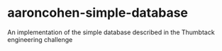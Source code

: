 # aaroncohen-simple-database
An implementation of the simple database described in the Thumbtack engineering challenge
